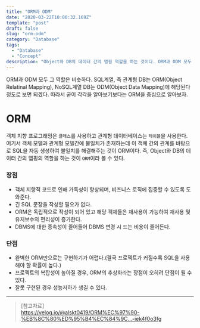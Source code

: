 ```yaml
---
title: "ORM과 ODM"
date: "2020-03-22T10:00:32.169Z"
template: "post"
draft: false
slug: "orm-odm"
category: "Database"
tags:
  - "Database"
  - "Concept"
description: "Object와 DB의 데이터 간의 맵핑 역할을 하는 것이다. ORM과 ODM 모두 그 역할은 비슷하다. 참고로 SQL계열, 즉 관계형 DB는 ORM(Object Relatinal Mapping), NoSQL계열 DB는 ODM(Object Data Mapping)에 해당된다 정도로 보면 되겠다. 따라서 굳이 각각을 알아보기보다는 ORM을 중심으로 알아보자."
---
```


ORM과 ODM 모두 그 역할은 비슷하다. SQL계열, 즉 관계형 DB는 ORM(Object Relatinal Mapping), NoSQL계열 DB는 ODM(Object Data Mapping)에 해당된다 정도로 보면 되겠다. 따라서 굳이 각각을 알아보기보다는 ORM을 중심으로 알아보자.


# ORM
객체 지향 프로그래밍은 `클래스`를 사용하고 관계형 데이터베이스는 `테이블`을 사용한다. 여기서 객체 모델과 관계형 모델간에 불일치가 존재하는데 이 객체 간의 관계를 바탕으로 SQL을 자동 생성하여 불일치를 해결해주는 것이 ORM이다. 즉, Object와 DB의 데이터 간의 맵핑의 역할을 하는 것이 `ORM`이라 볼 수 있다.

### 장점
- 객체 지향적 코드로 인해 가독성이 향상되며, 비즈니스 로직에 집중할 수 있도록 도와준다.
- 긴 SQL 문장을 작성할 필요가 없다.
- ORM은 독립적으로 작성이 되어 있고 해당 객체들은 재사용이 가능하여 재사용 및 유지보수의 편리성이 증가한다.
- DBMS에 대한 종속성이 줄어들어 DBMS 변경 시 드는 비용이 줄어든다.

### 단점
- 완벽한 ORM만으로는 구현하기가 어렵다.(결국 프로젝트가 커질수록 SQL을 사용해야 할 확률이 높다.)
- 프로젝트의 복잡성이 높아질 경우, ORM의 추상화라는 장점이 오히려 단점이 될 수 있다.
- 잘못 구현된 경우 성능저하가 생길 수 있다.

---

> [참고자료]  
> https://velog.io/@alskt0419/ORM%EC%97%90-%EB%8C%80%ED%95%B4%EC%84%9C...-iek4f0o3fg
